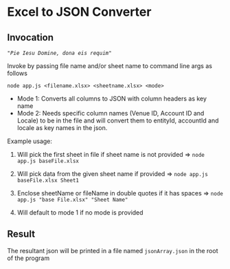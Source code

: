 # Excel to JSON Converter

## Invocation 

*`"Pie Iesu Domine, dona eis requim"`*

Invoke by passing file name and/or sheet name to command line args as follows

`node app.js <filename.xlsx> <sheetname.xlsx> <mode>`

* Mode 1: Converts all columns to JSON with column headers as key name
* Mode 2: Needs specific column names (Venue ID, Account ID and Locale) to be in the file and will convert them to entityId, accountId and locale as key names in the json.

Example usage: 

1. Will pick the first sheet in file if sheet name is not provided => `node app.js baseFile.xlsx`

2. Will pick data from the given sheet name if provided => `node app.js baseFile.xlsx Sheet1`

3. Enclose sheetName or fileName in double quotes if it has spaces => `node app.js "base File.xlsx" "Sheet Name"`

4. Will default to mode 1 if no mode is provided

## Result

The resultant json will be printed in a file named `jsonArray.json` in the root of the program